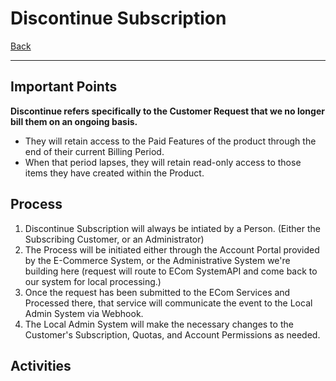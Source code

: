 # Discontinue Subscription
[Back](/docs/UseCases.md "Back to Use Case List")

---
## Important Points
**Discontinue refers specifically to the Customer Request that we no longer bill them on an ongoing basis.**
* They will retain access to the Paid Features of the product through the end of their current Billing Period.
* When that period lapses, they will retain read-only access to those items they have created within the Product.

## Process
1. Discontinue Subscription will always be intiated by a Person.  (Either the Subscribing Customer, or an Administrator)
2. The Process will be initiated either through the Account Portal provided by the E-Commerce System, or the Administrative System we're building here (request will route to ECom SystemAPI and come back to our system for local processing.)
3. Once the request has been submitted to the ECom Services and Processed there, that service will communicate the event to the Local Admin System via Webhook.
4. The Local Admin System will make the necessary changes to the Customer's Subscription, Quotas, and Account Permissions as needed.


## Activities

